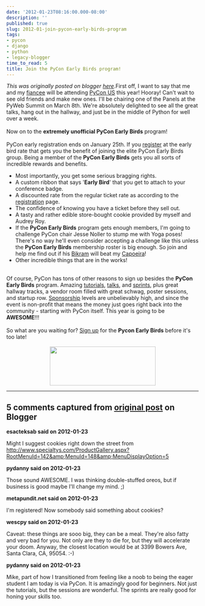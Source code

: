 ```yaml
---
date: '2012-01-23T08:16:00.000-08:00'
description: ''
published: true
slug: 2012-01-join-pycon-early-birds-program
tags:
- pycon
- django
- python
- legacy-blogger
time_to_read: 5
title: Join the PyCon Early Birds program!
---
```


*This was originally posted on blogger [here](https://pydanny.blogspot.com/2012/01/join-pycon-early-birds-program.html)*.First off, I want to say that me and my <a href="http://twitter.com/audreyr">fiancee</a> will be attending <a href="https://us.pycon.org/2012/">PyCon US</a> this year! Hooray! Can't wait to see old friends and make new ones. I'll be chairing one of the Panels at the PyWeb Summit on March 8th. We're absolutely delighted to see all the great talks, hang out in the hallway, and just be in the middle of Python for well over a week. <br /><br />Now on to the <strong>extremely unofficial PyCon Early Birds</strong> program!<br /><br />PyCon early registration ends on January 25th. If you <a href="https://us.pycon.org/2012/registration/">register</a> at the early bird rate that gets you the benefit of joining the elite PyCon Early Birds group. Being a member of the <strong>PyCon Early Birds</strong> gets you all sorts of incredible rewards and benefits.<br /><ul><li>Most importantly, you get some serious bragging rights.</li><li>A custom ribbon that says '<strong>Early Bird</strong>' that you get to attach to your conference badge.</li><li>A discounted rate from the regular ticket rate as according to the <a href="https://us.pycon.org/2012/registration/">registration</a> page.</li><li>The confidence of knowing you have a ticket before they sell out.</li><li>A tasty and rather edible store-bought cookie provided by myself and Audrey Roy.</li><li>If the <strong>PyCon Early Birds</strong> program gets enough members, I'm going to challenge PyCon chair Jesse Noller to stump me with Yoga poses! There's no way he'll even consider accepting a challenge like this unless the <strong>PyCon Early Birds</strong> membership roster is big enough. So join and help me find out if his <a href="http://en.wikipedia.org/wiki/Bikram_Yoga">Bikram</a> will beat my <a href="http://en.wikipedia.org/wiki/Capoeira">Capoeira</a>!</li><li>Other incredible things that are in the works!</li></ul><br />Of course, PyCon has tons of other reasons to sign up besides the <strong>PyCon Early Birds</strong> program. Amazing <a href="https://us.pycon.org/2012/schedule/tutorials/">tutorials</a>, <a href="https://us.pycon.org/2012/schedule/">talks</a>, and <a href="https://us.pycon.org/2012/commmunity/sprints/projects/">sprints</a>, plus great hallway tracks, a vendor room filled with great schwag, poster sessions, and startup row. <a href="https://us.pycon.org/2012/sponsors/">Sponsorship</a> levels are unbelievably high, and since the event is non-profit that means the money just goes right back into the community - starting with PyCon itself. This year is going to be <strong>AWESOME</strong>!!!<br /><br />So what are you waiting for? <a href="https://us.pycon.org/2012/registration/">Sign up</a> for the <strong>Pycon Early Birds</strong> before it's too late!<br /><br /><div class="separator" style="clear: both; text-align: center;"><a href="https://us.pycon.org/2012/registration/register/" style="margin-left: 1em; margin-right: 1em;"><img border="0" height="102" src="http://1.bp.blogspot.com/-fa4jnLXs1so/TniyemLkoiI/AAAAAAAAAqo/LjZqklTFBXk/s400/pycon2012.png" width="277" /></a></div>

---

## 5 comments captured from [original post](https://pydanny.blogspot.com/2012/01/join-pycon-early-birds-program.html) on Blogger

**esacteksab said on 2012-01-23**

Might I suggest cookies right down the street from http://www.specialtys.com/ProductGallery.aspx?RootMenuId=142&amp;MenuId=148&amp;MenuDisplayOption=5

**pydanny said on 2012-01-23**

Those sound AWESOME. I was thinking double-stuffed oreos, but if business is good maybe I'll change my mind. ;)

**metapundit.net said on 2012-01-23**

I'm registered! Now somebody said something about cookies?

**wescpy said on 2012-01-23**

Caveat: these things are sooo big, they can be a meal. They're also fatty and very bad for you. Not only are they to die for, but they will accelerate your doom. Anyway, the closest location would be at 3399 Bowers Ave, Santa Clara, CA, 95054. :-)

**pydanny said on 2012-01-23**

Mike, part of how I transitioned from feeling like a noob to being the eager student I am today is via PyCon. It is amazingly good for beginners. Not just the tutorials, but the sessions are wonderful. The sprints are really good for honing your skills too.

